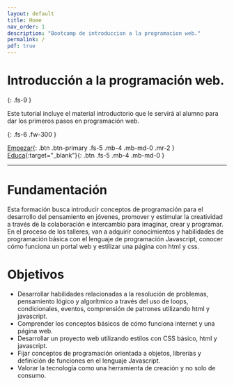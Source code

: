 ```yaml
---
layout: default
title: Home
nav_order: 1
description: "Bootcamp de introduccion a la programacion web."
permalink: /
pdf: true
---
```


# Introducción a la programación web.
{: .fs-9 }

Este tutorial incluye el material introductorio que le servirá al alumno para dar los primeros pasos en programación web.

{: .fs-6 .fw-300 }

[Empezar](1_intro/1_Programacion){: .btn .btn-primary .fs-5 .mb-4 .mb-md-0 .mr-2 } [Educa](https://ead.pol.una.py/politecnica/course/view.php?id=7122){:target="_blank"}{: .btn .fs-5 .mb-4 .mb-md-0 }

---

# Fundamentación

Esta formación busca introducir conceptos de programación para el desarrollo del pensamiento en jóvenes, promover y estimular la creatividad a través de la colaboración e intercambio para imaginar, crear y programar. En el proceso de los talleres,  van a adquirir conocimientos y habilidades de programación básica con el lenguaje de programación Javascript, conocer cómo funciona un portal web y estilizar una página con html y css.  

# Objetivos
* Desarrollar habilidades relacionadas a la resolución de problemas, pensamiento lógico y algorítmico a través del uso de loops, condicionales, eventos, comprensión de patrones utilizando html y javascript. 
* Comprender los conceptos básicos de cómo funciona internet y una página web. 
* Desarrollar un proyecto web utilizando estilos con CSS básico, html y javascript. 
* Fijar conceptos de programación orientada a objetos, librerías y definición de funciones en el lenguaje Javascript. 
* Valorar la tecnología como una herramienta de creación y no solo de consumo. 

